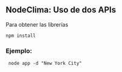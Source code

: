 ## NodeClima: Uso de dos APIs 

Para obtener las librerías
```
npm install
```
### Ejemplo:
```
 node app -d "New York City"
```